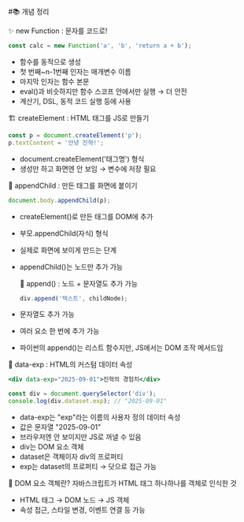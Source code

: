 #📚 개념 정리

✨ new Function : 문자를 코드로!
```jsx
const calc = new Function('a', 'b', 'return a + b');
```
- 함수를 동적으로 생성
- 첫 번째~n-1번째 인자는 매개변수 이름
- 마지막 인자는 함수 본문
- eval()과 비슷하지만 함수 스코프 안에서만 실행 → 더 안전
- 계산기, DSL, 동적 코드 실행 등에 사용

🏗️ createElement : HTML 태그를 JS로 만들기
```jsx
const p = document.createElement('p');
p.textContent = '안녕 진혁!';
```
- document.createElement('태그명') 형식
- 생성만 하고 화면엔 안 보임 → 변수에 저장 필요

📎 appendChild : 만든 태그를 화면에 붙이기
```jsx
document.body.appendChild(p);
```
- createElement()로 만든 태그를 DOM에 추가
- 부모.appendChild(자식) 형식
- 실제로 화면에 보이게 만드는 단계
- appendChild()는 노드만 추가 가능

  🧵 append() : 노드 + 문자열도 추가 가능
  ```jsx
  div.append('텍스트', childNode);
  ```
- 문자열도 추가 가능
- 여러 요소 한 번에 추가 가능
- 파이썬의 append()는 리스트 함수지만,
JS에서는 DOM 조작 메서드임

🧬 data-exp : HTML의 커스텀 데이터 속성
```jsx
<div data-exp="2025-09-01">진혁의 경험치</div>

const div = document.querySelector('div');
console.log(div.dataset.exp); // "2025-09-01"
```
- data-exp는 "exp"라는 이름의 사용자 정의 데이터 속성
- 값은 문자열 "2025-09-01"
- 브라우저엔 안 보이지만 JS로 꺼낼 수 있음
- div는 DOM 요소 객체
- dataset은 객체이자 div의 프로퍼티
- exp는 dataset의 프로퍼티 → 닷으로 접근 가능

🧠 DOM 요소 객체란?
자바스크립트가 HTML 태그 하나하나를 객체로 인식한 것

- HTML 태그 → DOM 노드 → JS 객체
- 속성 접근, 스타일 변경, 이벤트 연결 등 가능
